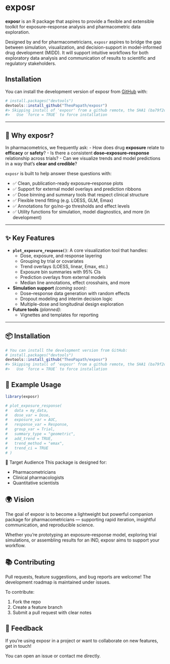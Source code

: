 
<!-- README.md is generated from README.Rmd. Please edit that file -->

# exposr

<!-- badges: start -->
<!-- badges: end -->

**exposr** is an R package that aspires to provide a flexible and
extensible toolkit for exposure–response analysis and pharmacometric
data exploration.

Designed by and for pharmacometricians, `exposr` aspires to bridge the
gap between simulation, visualization, and decision-support in
model-informed drug development (MIDD). It will support intuitive
workflows for both exploratory data analysis and communication of
results to scientific and regulatory stakeholders.

## Installation

You can install the development version of exposr from
[GitHub](https://github.com/) with:

``` r
# install.packages("devtools")
devtools::install_github("TheoPapath/exposr")
#> Skipping install of 'exposr' from a github remote, the SHA1 (ba79f2c9) has not changed since last install.
#>   Use `force = TRUE` to force installation
```

------------------------------------------------------------------------

## 🚀 Why exposr?

In pharmacometrics, we frequently ask: - How does drug **exposure**
relate to **efficacy** or **safety**? - Is there a consistent
**dose–exposure–response** relationship across trials? - Can we
visualize trends and model predictions in a way that’s **clear and
credible**?

`exposr` is built to help answer these questions with:

- ✅ Clean, publication-ready exposure–response plots
- ✅ Support for external model overlays and prediction ribbons
- ✅ Dose binning and summary tools that respect clinical structure
- ✅ Flexible trend fitting (e.g. LOESS, GLM, Emax)
- ✅ Annotations for go/no-go thresholds and effect levels
- ✅ Utility functions for simulation, model diagnostics, and more (in
  development)

------------------------------------------------------------------------

## ✨ Key Features

- **`plot_exposure_response()`**: A core visualization tool that
  handles:
  - Dose, exposure, and response layering
  - Grouping by trial or covariates
  - Trend overlays (LOESS, linear, Emax, etc.)
  - Exposure bin summaries with 95% CIs
  - Prediction overlays from external models
  - Median line annotations, effect crosshairs, and more
- **Simulation support** *(coming soon)*:
  - Dose–response data generation with random effects
  - Dropout modeling and interim decision logic
  - Multiple-dose and longitudinal design exploration
- **Future tools** *(planned)*:
  - Vignettes and templates for reporting

------------------------------------------------------------------------

## 📦 Installation

``` r
# You can install the development version from GitHub:
# install.packages("devtools")
devtools::install_github("TheoPapath/exposr")
#> Skipping install of 'exposr' from a github remote, the SHA1 (ba79f2c9) has not changed since last install.
#>   Use `force = TRUE` to force installation
```

## 🧪 Example Usage

``` r
library(exposr)

# plot_exposure_response(
#   data = my_data,
#   dose_var = Dose,
#   exposure_var = AUC,
#   response_var = Response,
#   group_var = Trial,
#   summary_type = "geometric",
#   add_trend = TRUE,
#   trend_method = "emax",
#   trend_ci = TRUE
# )
```

🧬 Target Audience This package is designed for:

- Pharmacometricians
- Clinical pharmacologists
- Quantitative scientists

## 🌍 Vision

The goal of exposr is to become a lightweight but powerful companion
package for pharmacometricians — supporting rapid iteration, insightful
communication, and reproducible science.

Whether you’re prototyping an exposure–response model, exploring trial
simulations, or assembling results for an IND, exposr aims to support
your workflow.

## 📚 Contributing

Pull requests, feature suggestions, and bug reports are welcome! The
development roadmap is maintained under issues.

To contribute:

1)  Fork the repo
2)  Create a feature branch
3)  Submit a pull request with clear notes

## 💬 Feedback

If you’re using exposr in a project or want to collaborate on new
features, get in touch!

You can open an issue or contact me directly.
